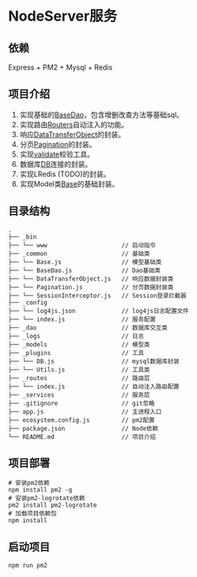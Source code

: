 # NodeServer服务

## 依赖

Express + PM2 + Mysql + Redis

## 项目介绍

1. 实现基础的[BaseDao](./common/BaseDao.js)，包含增删改查方法等基础sql。
2. 实现路由[Routers](~/routers/index.js)自动注入的功能。
3. 响应[DataTransferObject](./common/DataTransferObject.js)的封装。
4. 分页[Pagination](./common/Pagination.js)的封装。
5. 实现[validate](./plugins/Utils.js)校验工具。
6. 数据库[DB](./plugins/DB.js)连接的封装。
7. 实现LRedis (TODO)的封装。
8. 实现Model类[Base](./common/Base.js)的基础封装。

## 目录结构

```
.
├── _bin
├── └── www                     // 启动指令
├── _common                     // 基础类
├── └── Base.js                 // 模型基础类
├── └── BaseDao.js              // Dao基础类
├── └── DataTransferObject.js   // 响应数据封装类
├── └── Pagination.js           // 分页数据封装类
├── └── SessionInterceptor.js   // Session登录拦截器
├── _config
├── └── log4js.json             // log4js日志配置文件
├── └── index.js                // 服务配置
├── _dao                        // 数据库交互类
├── _logs                       // 日志
├── _models                     // 模型类
├── _plugins                    // 工具
├── └── DB.js                   // mysql数据库封装
├── └── Utils.js                // 工具类
├── _routes                     // 路由层
├── └── index.js                // 自动注入路由配置
├── _services                   // 服务层
├── .gitignore                  // git忽略
├── app.js                      // 主进程入口
├── ecosystem.config.js         // pm2配置
├── package.json                // Node依赖
└── README.md                   // 项目介绍
```

## 项目部署
```ssh
# 安装pm2依赖
npm install pm2 -g
# 安装pm2-logrotate依赖
pm2 install pm2-logrotate
# 加载项目依赖包
npm install
```

## 启动项目
```ssh
npm run pm2
```